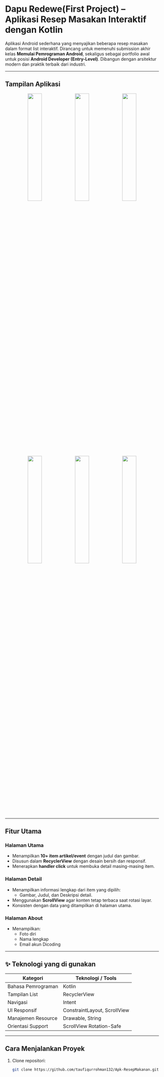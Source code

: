 # Dapu Redewe(First Project) – Aplikasi Resep Masakan Interaktif dengan Kotlin

Aplikasi Android sederhana yang menyajikan beberapa resep masakan dalam format list interaktif. Dirancang untuk memenuhi submission akhir kelas **Memulai Pemrograman Android**, sekaligus sebagai portfolio awal untuk posisi **Android Developer (Entry-Level)**. Dibangun dengan arsitektur modern dan praktik terbaik dari industri.

---

## Tampilan Aplikasi

<p align="center">
  <img src="https://github.com/user-attachments/assets/1d51932b-9963-440b-9bbd-c21bf6ee93e1" width="30%" />
  <img src="https://github.com/user-attachments/assets/71afd56c-6de0-400f-b3d6-2f9407fe1122" width="30%" />
  <img src="https://github.com/user-attachments/assets/5cc3e5c3-b344-45f3-85ec-8d6369de5b36" width="30%" />
</p>

<p align="center">
  <img src="https://github.com/user-attachments/assets/3a10a78a-eaa9-498a-9919-d8d4f26af934" width="30%" />
  <img src="https://github.com/user-attachments/assets/614361e6-5835-4314-9cec-5c39e7bf2e68" width="30%" />
  <img src="https://github.com/user-attachments/assets/e64d62ef-1630-4562-a342-c7543c3586c1e" width="30%" />
</p>

---

## Fitur Utama

### Halaman Utama
- Menampilkan **10+ item artikel/event** dengan judul dan gambar.
- Disusun dalam **RecyclerView** dengan desain bersih dan responsif.
- Menerapkan **handler click** untuk membuka detail masing-masing item.

### Halaman Detail
- Menampilkan informasi lengkap dari item yang dipilih:
  - Gambar, Judul, dan Deskripsi detail.
- Menggunakan **ScrollView** agar konten tetap terbaca saat rotasi layar.
- Konsisten dengan data yang ditampilkan di halaman utama.

### Halaman About
- Menampilkan:
  - Foto diri
  - Nama lengkap
  - Email akun Dicoding

---

## ✨ Teknologi yang di gunakan

| Kategori             | Teknologi / Tools            |
|----------------------|------------------------------|
| Bahasa Pemrograman   | Kotlin                       |
| Tampilan List        | RecyclerView                 |
| Navigasi             | Intent                       |
| UI Responsif         | ConstraintLayout, ScrollView |
| Manajemen Resource   | Drawable, String             |
| Orientasi Support    | ScrollView Rotation-Safe     |

---


## Cara Menjalankan Proyek

1. Clone repositori:
   ```bash
   git clone https://github.com/taufiqurrohman132/Apk-ResepMakanan.git
